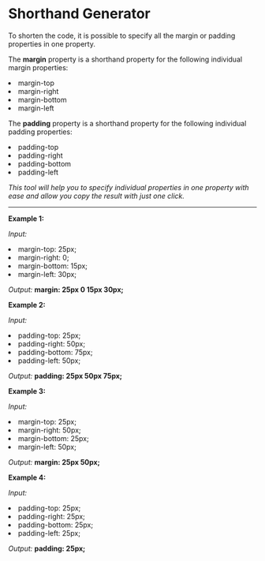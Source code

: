 # Shorthand Generator

To shorten the code, it is possible to specify all the margin or padding properties in one property.

The <strong>margin</strong> property is a shorthand property for the following individual margin properties:

<li>margin-top</li>
<li>margin-right</li>
<li>margin-bottom</li>
<li>margin-left</li>

The <strong>padding</strong> property is a shorthand property for the following individual padding properties:

<li>padding-top</li>
<li>padding-right</li>
<li>padding-bottom</li>
<li>padding-left</li>

<i>This tool will help you to specify individual properties in one property with ease and allow you copy the result with just one click.</i>

<hr>

<b>Example 1:</b>

<i>Input:</i>
<li>margin-top: 25px;</li>
<li>margin-right: 0;</li>
<li>margin-bottom: 15px;</li>
<li>margin-left: 30px;</li>

<i>Output:</i> <strong>margin: 25px 0 15px 30px;</strong>

<b>Example 2:</b>

<i>Input:</i>
<li>padding-top: 25px;</li>
<li>padding-right: 50px;</li>
<li>padding-bottom: 75px;</li>
<li>padding-left: 50px;</li>

<i>Output:</i> <strong>padding: 25px 50px 75px;</strong>

<b>Example 3:</b>

<i>Input:</i>
<li>margin-top: 25px;</li>
<li>margin-right: 50px;</li>
<li>margin-bottom: 25px;</li>
<li>margin-left: 50px;</li>

<i>Output:</i> <strong>margin: 25px 50px;</strong>

<b>Example 4:</b>

<i>Input:</i>
<li>padding-top: 25px;</li>
<li>padding-right: 25px;</li>
<li>padding-bottom: 25px;</li>
<li>padding-left: 25px;</li>

<i>Output:</i> <strong>padding: 25px;</strong>
